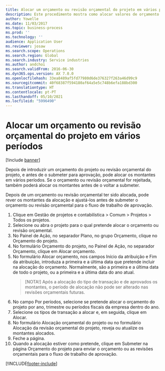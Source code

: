 ```yaml
---
title: Alocar um orçamento ou revisão orçamental do projeto em vários períodos
description: Este procedimento mostra como alocar valores de orçamento do projeto em vários períodos.
author: Yowelle
ms.date: 11/03/2017
ms.topic: business-process
ms.prod: ''
ms.technology: ''
audience: Application User
ms.reviewer: josaw
ms.search.scope: Operations
ms.search.region: Global
ms.search.industry: Service industries
ms.author: andchoi
ms.search.validFrom: 2016-06-30
ms.dyn365.ops.version: AX 7.0.0
ms.openlocfilehash: 33ea8489af5fd77980d6de376327f263a46d99c9
ms.sourcegitcommit: 40f68387f594180af64a5e5c748b6efa188bd300
ms.translationtype: HT
ms.contentlocale: pt-PT
ms.lasthandoff: 05/10/2021
ms.locfileid: "5996490"
---
```

# <a name="allocate-a-project-budget-or-budget-revision-across-periods"></a>Alocar um orçamento ou revisão orçamental do projeto em vários períodos

[!include [banner](../../includes/banner.md)]

Depois de introduzir um orçamento do projeto ou revisão orçamental do projeto, e antes de o submeter para aprovação, pode alocar os montantes em vários períodos. Se o orçamento ou revisão orçamental for rejeitada, também poderá alocar os montantes antes de o voltar a submeter. 

Depois de um orçamento ou revisão orçamental ter sido alocada, pode rever os montantes da alocação e ajustá-los antes de submeter o orçamento ou revisão orçamental para o fluxo de trabalho de aprovação. 

1. Clique em Gestão de projetos e contabilística > Comum > Projetos > Todos os projetos. 
2. Selecione ou abra o projeto para o qual pretende alocar o orçamento ou revisão orçamental. 
3. No Painel de Ação, no separador Plano, no grupo Orçamento, clique no Orçamento do projeto. 
4. No formulário Orçamento do projeto, no Painel de Ação, no separador Orçamento, clique em Alocar orçamento. 
5. No formulário Alocar orçamento, nos campos Início da atribuição e Fim da atribuição, introduza a primeira e a última data que pretende incluir na alocação do orçamento. Normalmente, são a primeira e a última data de todo o projeto, ou a primeira e a última data do ano atual.  
   > [NOTA!] Após a alocação do tipo de transação e de aprovados os montantes, o período de alocação não pode ser alterado nas revisões orçamentais futuras. 
6. No campo Por períodos, selecione se pretende alocar o orçamento do projeto por ano, trimestre ou períodos fiscais da empresa dentro do ano.
7. Selecione os tipos de transação a alocar e, em seguida, clique em Alocar. 
8. No formulário Alocação orçamental do projeto ou no formulário Alocação da revisão orçamental do projeto, reveja ou atualize os montantes alocados. 
9. Feche a página.
10. Quando a alocação estiver como pretende, clique em Submeter na página Orçamento do projeto para enviar o orçamento ou as revisões orçamentais para o fluxo de trabalho de aprovação.  




[!INCLUDE[footer-include](../../includes/footer-banner.md)]